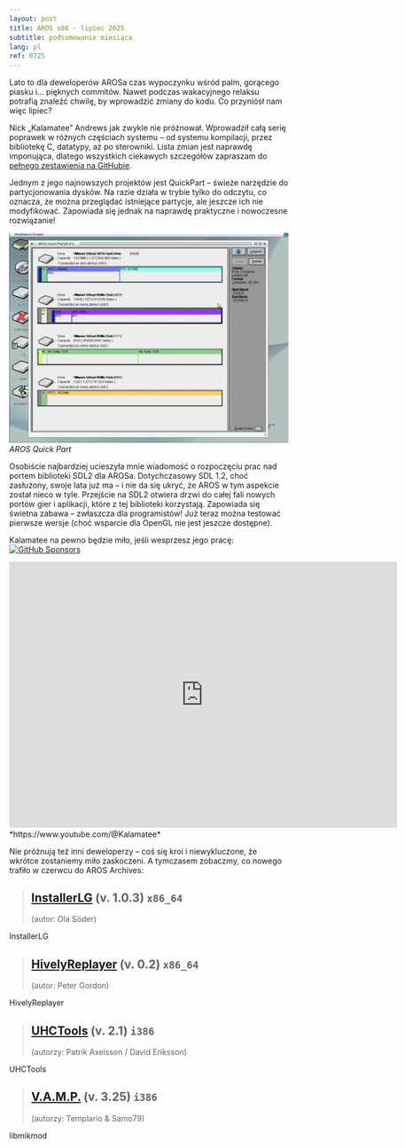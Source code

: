```yaml
---
layout: post
title: AROS x86 - lipiec 2025
subtitle: podsumowanie miesiąca
lang: pl
ref: 0725
---
```


Lato to dla deweloperów AROSa czas wypoczynku wśród palm, gorącego piasku i... pięknych commitów. Nawet podczas wakacyjnego relaksu potrafią znaleźć chwilę, by wprowadzić zmiany do kodu. Co przyniósł nam więc lipiec?

Nick „Kalamatee” Andrews jak zwykle nie próżnował. Wprowadził całą serię poprawek w różnych częściach systemu – od systemu kompilacji, przez bibliotekę C, datatypy, aż po sterowniki. Lista zmian jest naprawdę imponująca, dlatego wszystkich ciekawych szczegółów zapraszam do [pełnego zestawienia na GitHubie](https://github.com/aros-development-team/AROS/commits?author=Kalamatee&since=2025-07-01&until=2025-07-31).

Jednym z jego najnowszych projektów jest QuickPart – świeże narzędzie do partycjonowania dysków. Na razie działa w trybie tylko do odczytu, co oznacza, że można przeglądać istniejące partycje, ale jeszcze ich nie modyfikować. Zapowiada się jednak na naprawdę praktyczne i nowoczesne rozwiązanie!

![Quickpart](/assets/img/0725/quickpart.png)  
*AROS Quick Part*

Osobiście najbardziej ucieszyła mnie wiadomość o rozpoczęciu prac nad portem biblioteki SDL2 dla AROSa. Dotychczasowy SDL 1.2, choć zasłużony, swoje lata już ma – i nie da się ukryć, że AROS w tym aspekcie został nieco w tyle. Przejście na SDL2 otwiera drzwi do całej fali nowych portów gier i aplikacji, które z tej biblioteki korzystają. Zapowiada się świetna zabawa – zwłaszcza dla programistów! Już teraz można testować pierwsze wersje (choć wsparcie dla OpenGL nie jest jeszcze dostępne).  

Kalamatee na pewno będzie miło, jeśli wesprzesz jego pracę:  
[![GitHub Sponsors](https://img.shields.io/github/sponsors/Kalamatee)](https://img.shields.io/github/sponsors/Kalamatee?style=flat
)  
<iframe width="700" height="480" src="https://www.youtube.com/embed/VzzCPzGYTVs" title="AROS64 UEFI Test" frameborder="0" allow="accelerometer; autoplay; clipboard-write; encrypted-media; gyroscope; picture-in-picture; web-share" referrerpolicy="strict-origin-when-cross-origin" allowfullscreen></iframe>  
*https://www.youtube.com/@Kalamatee*




Nie próżnują też inni deweloperzy – coś się kroi i niewykluczone, że wkrótce zostaniemy miło zaskoczeni. A tymczasem zobaczmy, co nowego trafiło w czerwcu do AROS Archives:

> ## [InstallerLG](https://archives.arosworld.org/?function=showfile&file=utility/installerlg-v1.0.3.x86_64-aros-v11.zip) (v. 1.0.3) `x86_64`
> (autor:	Ola Söder)

InstallerLG

> ## [HivelyReplayer](https://archives.arosworld.org/?function=showfile&file=audio/play/hivelyreplay.x86_64-aros-v11.zip) (v. 0.2) `x86_64`
> (autor:	Peter Gordon)

HivelyReplayer

> ## [UHCTools](https://archives.arosworld.org/?function=showfile&file=utility/misc/uhctools.i386-aros.lha) (v. 2.1) `i386`
> (autorzy:	Patrik Axelsson / David Eriksson)

UHCTools

> ## [V.A.M.P.](https://archives.arosworld.org/?function=showfile&file=video/play/vamp.lha) (v. 3.25) `i386`
> (autorzy:	Templario & Samo79)

libmikmod


